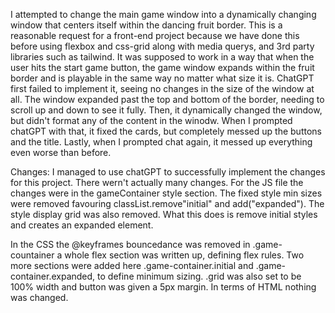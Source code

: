 I attempted to change the main game window into a dynamically changing window that centers itself within the dancing fruit border.
This is a reasonable request for a front-end project because we have done this before using flexbox and css-grid along with media querys, and 3rd party libraries such as tailwind.
It was supposed to work in a way that when the user hits the start game button, the game window expands within the fruit border and is playable in the same way no matter what size it is.
ChatGPT first failed to implement it, seeing no changes in the size of the window at all. The window expanded past the top and bottom of the border, needing to scroll up and down to see it fully. Then, it dynamically changed the window, but didn't format any of the content in the winodw. When I prompted chatGPT with that, it fixed the cards, but completely messed up the buttons and the title. Lastly, when I prompted chat again, it messed up everything even worse than before.

Changes:
I managed to use chatGPT to successfully implement the changes for this project. There wern't actually many changes. For the JS file the changes were in the gameContainer style section. The fixed style min sizes were removed favouring classList.remove"initial" and add("expanded"). The style display grid was also removed. What this does is remove initial styles and creates an expanded element.

In the CSS the @keyframes bouncedance was removed in .game-countainer a whole flex section was written up, defining flex rules. Two more sections were added here .game-container.initial and .game-container.expanded, to define minimum sizing. .grid was also set to be 100% width and button was given a 5px margin. In terms of HTML nothing was changed.